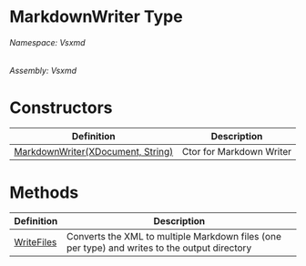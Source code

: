 <a name='T-Vsxmd-MarkdownWriter'></a>
# MarkdownWriter Type

###### Namespace:  Vsxmd

###### Assembly:  Vsxmd

# Constructors

| Definition | Description |
|-|-|
| [MarkdownWriter(XDocument, String)](Constructors/Constructors.md) | Ctor for Markdown Writer |

# Methods

| Definition | Description |
|-|-|
| [WriteFiles](Methods/WriteFiles.md) | Converts the XML to multiple Markdown files (one per type) and writes to the output directory |
